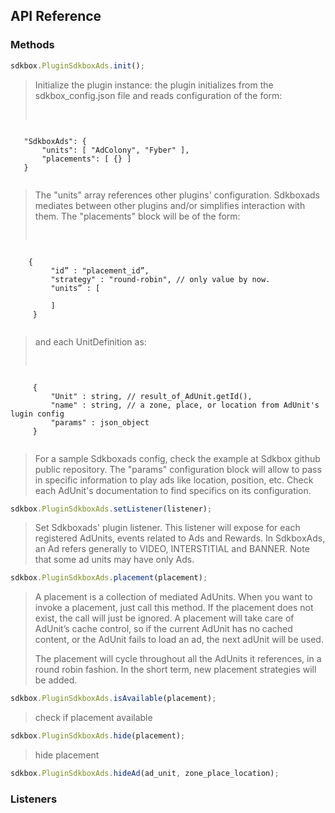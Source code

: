 ## API Reference

### Methods
```javascript
sdkbox.PluginSdkboxAds.init();
```
> Initialize the plugin instance: the plugin initializes from the sdkbox_config.json file and reads configuration of the form:
> <pre>
 <code>
   "SdkboxAds": {
       "units": [ "AdColony", "Fyber" ],
       "placements": [ {} ]
   }
 </code>
</pre>

> The "units" array references other plugins' configuration. Sdkboxads mediates between other plugins
and/or simplifies interaction with them.
The "placements" block will be of the form:
> <pre>
 <code>
    {
         "id” : "placement_id”,
         "strategy" : "round-robin", // only value by now.
         "units” : [
             <UnitDefinition>
         ]
     }
 </code>
</pre>

> and each UnitDefinition as:
> <pre>
 <code>
     {
         "Unit" : string, // result_of_AdUnit.getId(),
         "name" : string, // a zone, place, or location from AdUnit's lugin config
         "params" : json_object
     }
 </code>
</pre>

> For a sample Sdkboxads config, check the example at Sdkbox github public repository.
The "params" configuration block will allow to pass in specific information to play ads
like location, position, etc.
Check each AdUnit's documentation to find specifics on its configuration.


```javascript
sdkbox.PluginSdkboxAds.setListener(listener);
```
> Set Sdkboxads' plugin listener.
This listener will expose for each registered AdUnits, events related to Ads and Rewards.
In SdkboxAds, an Ad refers generally to VIDEO, INTERSTITIAL and BANNER.
Note that some ad units may have only Ads.

```javascript
sdkbox.PluginSdkboxAds.placement(placement);
```
> A placement is a collection of mediated AdUnits.
When you want to invoke a placement, just call this method.
If the placement does not exist, the call will just be ignored.
A placement will take care of AdUnit’s cache control, so if the current AdUnit has no
cached content, or the AdUnit fails to load an ad, the next adUnit will be used.
>
> The placement will cycle throughout all the AdUnits it references, in a round robin fashion.
In the short term, new placement strategies will be added.


```javascript
sdkbox.PluginSdkboxAds.isAvailable(placement);
```
> check if placement available

```javascript
sdkbox.PluginSdkboxAds.hide(placement);
```
> hide placement

```javascript
sdkbox.PluginSdkboxAds.hideAd(ad_unit, zone_place_location);
```


### Listeners

